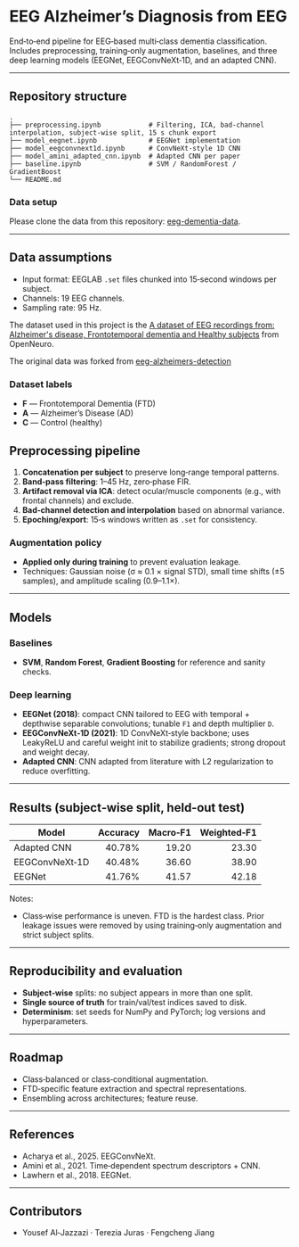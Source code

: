 # EEG Alzheimer’s Diagnosis from EEG

End‑to‑end pipeline for EEG‑based multi‑class dementia classification. Includes preprocessing, training‑only augmentation, baselines, and three deep learning models (EEGNet, EEGConvNeXt‑1D, and an adapted CNN).

---

## Repository structure

```
.
├── preprocessing.ipynb            # Filtering, ICA, bad-channel interpolation, subject-wise split, 15 s chunk export
├── model_eegnet.ipynb             # EEGNet implementation
├── model_eegconvnext1d.ipynb      # ConvNeXt-style 1D CNN
├── model_amini_adapted_cnn.ipynb  # Adapted CNN per paper
├── baseline.ipynb                 # SVM / RandomForest / GradientBoost
└── README.md

```

### Data setup
Please clone the data from this repository: [eeg-dementia-data](https://github.com/Al-Jazzazi/eeg-dementia-data).

---

## Data assumptions

* Input format: EEGLAB `.set` files chunked into 15‑second windows per subject.
* Channels: 19 EEG channels.
* Sampling rate: 95 Hz.


The dataset used in this project is the [A dataset of EEG recordings from: Alzheimer's disease, Frontotemporal dementia and Healthy subjects](https://openneuro.org/datasets/ds004504/versions/1.0.7) from OpenNeuro.

The original data was forked from [eeg-alzheimers-detection](https://github.com/Leofierus/eeg-alzheimers-detection)


### Dataset labels

- **F** — Frontotemporal Dementia (FTD)
- **A** — Alzheimer’s Disease (AD)
- **C** — Control (healthy)

## Preprocessing pipeline

1. **Concatenation per subject** to preserve long‑range temporal patterns.
2. **Band‑pass filtering**: 1–45 Hz, zero‑phase FIR.
3. **Artifact removal via ICA**: detect ocular/muscle components (e.g., with frontal channels) and exclude.
4. **Bad‑channel detection and interpolation** based on abnormal variance.
5. **Epoching/export**: 15‑s windows written as `.set` for consistency.

### Augmentation policy

* **Applied only during training** to prevent evaluation leakage.
* Techniques: Gaussian noise (σ ≈ 0.1 × signal STD), small time shifts (±5 samples), and amplitude scaling (0.9–1.1×).

---

## Models

### Baselines

* **SVM**, **Random Forest**, **Gradient Boosting** for reference and sanity checks.

### Deep learning

* **EEGNet (2018)**: compact CNN tailored to EEG with temporal + depthwise separable convolutions; tunable `F1` and depth multiplier `D`.
* **EEGConvNeXt‑1D (2021)**: 1D ConvNeXt‑style backbone; uses LeakyReLU and careful weight init to stabilize gradients; strong dropout and weight decay.
* **Adapted CNN**: CNN adapted from literature with L2 regularization to reduce overfitting.

---

## Results (subject‑wise split, held‑out test)

| Model          | Accuracy | Macro‑F1 | Weighted‑F1 |
| -------------- | -------: | -------: | ----------: |
| Adapted CNN    |   40.78% |    19.20 |       23.30 |
| EEGConvNeXt‑1D |   40.48% |    36.60 |       38.90 |
| EEGNet         |   41.76% |    41.57 |       42.18 |

Notes:

* Class‑wise performance is uneven. FTD is the hardest class. Prior leakage issues were removed by using training‑only augmentation and strict subject splits.

---

## Reproducibility and evaluation

* **Subject‑wise** splits: no subject appears in more than one split.
* **Single source of truth** for train/val/test indices saved to disk.
* **Determinism**: set seeds for NumPy and PyTorch; log versions and hyperparameters.

---

## Roadmap

* Class‑balanced or class‑conditional augmentation.
* FTD‑specific feature extraction and spectral representations.
* Ensembling across architectures; feature reuse.

---

## References

* Acharya et al., 2025. EEGConvNeXt.
* Amini et al., 2021. Time‑dependent spectrum descriptors + CNN.
* Lawhern et al., 2018. EEGNet.

---

## Contributors

* Yousef Al‑Jazzazi · Terezia Juras · Fengcheng Jiang
